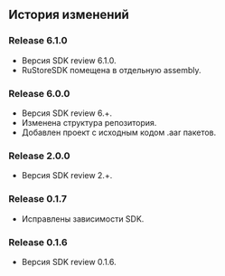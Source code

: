 ## История изменений

### Release 6.1.0
- Версия SDK review 6.1.0.
- RuStoreSDK помещена в отдельную assembly.


### Release 6.0.0
- Версия SDK review 6.+.
- Изменена структура репозитория.
- Добавлен проект с исходным кодом .aar пакетов.


### Release 2.0.0
- Версия SDK review 2.+.


### Release 0.1.7
- Исправлены зависимости SDK.


### Release 0.1.6
- Версия SDK review 0.1.6.
